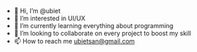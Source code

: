 - 👋 Hi, I’m @ubiet
- 👀 I’m interested in UI/UX
- 🌱 I’m currently learning everything about programming
- 💞️ I’m looking to collaborate on every project to boost my skill
- 📫 How to reach me ubietsan@gmail.com

<!---
ubiet/ubiet is a ✨ special ✨ repository because its `README.md` (this file) appears on your GitHub profile.
You can click the Preview link to take a look at your changes.
--->

